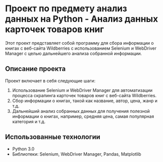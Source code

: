# Проект по предмету анализ данных на Python - Анализ данных карточек товаров книг

Этот проект представляет собой программу для сбора информации о книгах с веб-сайта Wildberries с использованием Selenium и WebDriver Manager с целью дальнейшего анализа собранной информации.

## Описание проекта

Проект включает в себя следующие шаги:

1. Использование Selenium и WebDriver Manager для автоматизации процесса скрапинга карточек товаров книг с веб-сайта Wildberries.
2. Сбор информации о книгах, такой как название, автор, цена, жанр и т.д. 
3. Дальнейший анализ собранных данных для получения полезной информации о книгах, например, средняя цена, самая популярная категория и т.д.

## Использованные технологии

- Python 3.0
- Библиотеки: Selenium, WebDriver Manager, Pandas, Matplotlib 


